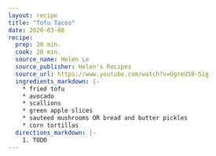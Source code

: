 ```yaml
---
layout: recipe
title: "Tofu Tacos"
date: 2020-03-08
recipe:
  prep: 30 min.
  cook: 20 min.
  source_name: Helen Le
  source_publisher: Helen's Recipes
  source_url: https://www.youtube.com/watch?v=UgreUS9-Sig
  ingredients_markdown: |-
    * fried tofu
    * avocado
    * scallions
    * green apple slices
    * sauteed mushrooms OR bread and butter pickles
    * corn tortillas
  directions_markdown: |-
    1. TODO
---
```

